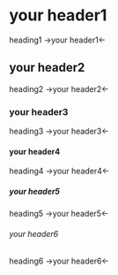 # your header1 
heading1 ->your header1<-

## your header2
heading2 ->your header2<-

### your header3
heading3 ->your header3<-

#### your header4
heading4 ->your header4<-

##### your header5
heading5 ->your header5<-

###### your header6
heading6 ->your header6<-

